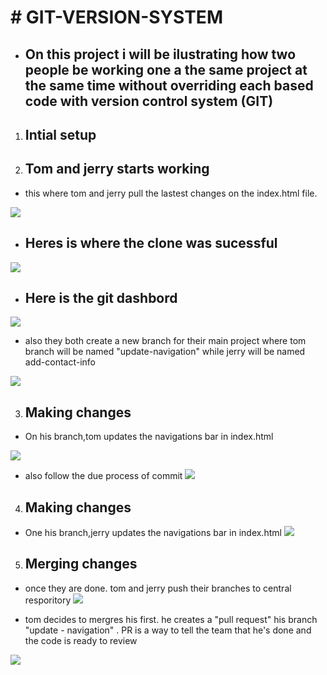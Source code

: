 # # GIT-VERSION-SYSTEM

* ## On this project i will be ilustrating how two people be working one a the same project at the same time without overriding each based code with version control system (GIT)

1. ## Intial setup 


2. ## Tom and jerry starts working 
* this where tom and jerry pull the lastest changes on the index.html file.


![](./Images/1.%20git%20version.png)

 * ## Heres is where the clone was sucessful

![](./Images/2.%20repo%20clone.png)


* ## Here is the git dashbord 
![](./Images/9.git%20hub%20dashboard.png)


* also they both create a new branch for their main project where tom branch will be named "update-navigation" while jerry will be named add-contact-info


![](./Images/3.update-navigation.png)




3. ## Making changes
* On his branch,tom updates the navigations bar in index.html 

![](./Images/tom_branch.png)

* also follow the due process of commit 
![](./Images/8.git_commit.png)

4. ##  Making changes
* One his branch,jerry  updates the navigations bar in index.html 
 ![](./Images/5%20jerry%20input.png
 )


5. ## Merging changes 
* once they are done. tom and jerry push their branches to central resporitory
![](./Images/6.feauture_update_navigation.png)


* tom decides to mergres his first. he creates a "pull request" his branch "update - navigation" . PR is a way to tell the team that he's done and the code is ready to review

![](./Images/Screen%20Shot%202025-04-15%20at%201.12.36%20AM.png)
